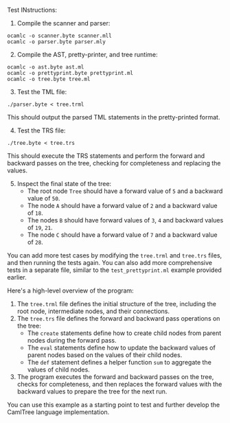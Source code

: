 

Test INstructions:

1. Compile the scanner and parser:
```
ocamlc -o scanner.byte scanner.mll
ocamlc -o parser.byte parser.mly
```

2. Compile the AST, pretty-printer, and tree runtime:
```
ocamlc -o ast.byte ast.ml
ocamlc -o prettyprint.byte prettyprint.ml
ocamlc -o tree.byte tree.ml
```

3. Test the TML file:
```
./parser.byte < tree.trml
```
This should output the parsed TML statements in the pretty-printed format.

4. Test the TRS file:
```
./tree.byte < tree.trs
```
This should execute the TRS statements and perform the forward and backward passes on the tree, checking for completeness and replacing the values.

5. Inspect the final state of the tree:
   - The root node `Tree` should have a forward value of `5` and a backward value of `50`.
   - The node `A` should have a forward value of `2` and a backward value of `18`.
   - The nodes `B` should have forward values of `3`, `4` and backward values of `19`, `21`.
   - The node `C` should have a forward value of `7` and a backward value of `28`.

You can add more test cases by modifying the `tree.trml` and `tree.trs` files, and then running the tests again. You can also add more comprehensive tests in a separate file, similar to the `test_prettyprint.ml` example provided earlier.

Here's a high-level overview of the program:

1. The `tree.trml` file defines the initial structure of the tree, including the root node, intermediate nodes, and their connections.
2. The `tree.trs` file defines the forward and backward pass operations on the tree:
   - The `create` statements define how to create child nodes from parent nodes during the forward pass.
   - The `eval` statements define how to update the backward values of parent nodes based on the values of their child nodes.
   - The `def` statement defines a helper function `sum` to aggregate the values of child nodes.
3. The program executes the forward and backward passes on the tree, checks for completeness, and then replaces the forward values with the backward values to prepare the tree for the next run.

You can use this example as a starting point to test and further develop the CamlTree language implementation.

